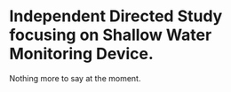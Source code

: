 # Independent Directed Study focusing on Shallow Water Monitoring Device. 
Nothing more to say at the moment. 
